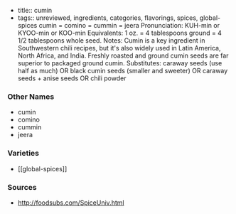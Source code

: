 - title:: cumin
- tags:: unreviewed, ingredients, categories, flavorings, spices, global-spices
cumin = comino = cummin = jeera Pronunciation: KUH-min or KYOO-min or KOO-min Equivalents: 1 oz. = 4 tablespoons ground = 4 1/2 tablespoons whole seed. Notes: Cumin is a key ingredient in Southwestern chili recipes, but it's also widely used in Latin America, North Africa, and India. Freshly roasted and ground cumin seeds are far superior to packaged ground cumin. Substitutes: caraway seeds (use half as much) OR black cumin seeds (smaller and sweeter) OR caraway seeds + anise seeds OR chili powder

### Other Names

* cumin
* comino
* cummin
* jeera

### Varieties

* [[global-spices]]

### Sources
* http://foodsubs.com/SpiceUniv.html
